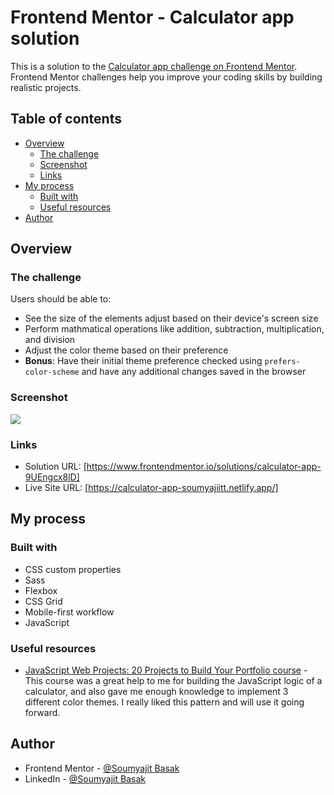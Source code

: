 # Frontend Mentor - Calculator app solution

This is a solution to the [Calculator app challenge on Frontend Mentor](https://www.frontendmentor.io/challenges/calculator-app-9lteq5N29). Frontend Mentor challenges help you improve your coding skills by building realistic projects.

## Table of contents

- [Overview](#overview)
  - [The challenge](#the-challenge)
  - [Screenshot](#screenshot)
  - [Links](#links)
- [My process](#my-process)
  - [Built with](#built-with)
  - [Useful resources](#useful-resources)
- [Author](#author)

## Overview

### The challenge

Users should be able to:

- See the size of the elements adjust based on their device's screen size
- Perform mathmatical operations like addition, subtraction, multiplication, and division
- Adjust the color theme based on their preference
- **Bonus**: Have their initial theme preference checked using `prefers-color-scheme` and have any additional changes saved in the browser

### Screenshot

![](#)

### Links

- Solution URL: [https://www.frontendmentor.io/solutions/calculator-app-9UEngcx8lD]
- Live Site URL: [https://calculator-app-soumyajiitt.netlify.app/]

## My process

### Built with

- CSS custom properties
- Sass
- Flexbox
- CSS Grid
- Mobile-first workflow
- JavaScript

### Useful resources

- [JavaScript Web Projects: 20 Projects to Build Your Portfolio course](https://www.udemy.com/course/javascript-web-projects-to-build-your-portfolio-resume/) - This course was a great help to me for building the JavaScript logic of a calculator, and also gave me enough knowledge to implement 3 different color themes. I really liked this pattern and will use it going forward.

## Author

- Frontend Mentor - [@Soumyajit Basak](https://www.frontendmentor.io/profile/soumyajiitt)
- LinkedIn - [@Soumyajit Basak](https://www.linkedin.com/in/soumyajiitttt/)
